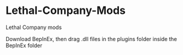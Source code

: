 # Lethal-Company-Mods
Lethal Company mods


Download BepInEx, then drag .dll files in the plugins folder inside the BepInEx folder
